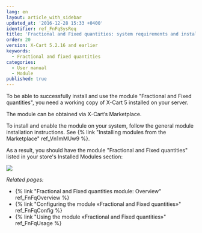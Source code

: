 ```yaml
---
lang: en
layout: article_with_sidebar
updated_at: '2016-12-28 15:33 +0400'
identifier: ref_FnFqSysReq
title: 'Fractional and Fixed quantities: system requirements and installation'
order: 20
version: X-Cart 5.2.16 and earlier
keywords:
  - Fractional and fixed quantities
categories:
  - User manual
  - Module
published: true
---
```


To be able to successfully install and use the module "Fractional and Fixed quantities", you need a working copy of X-Cart 5 installed on your server.

The module can be obtained via X-Cart’s Marketplace.

To install and enable the module on your system, follow the general module installation instructions. See {% link "Installing modules from the Marketplace" ref_Vn1mMUw9 %}.

As a result, you should have the module "Fractional and Fixed quantities" listed in your store's Installed Modules section:

![]({{site.baseurl}}/attachments/9666735/9634070.png)

_Related pages:_

*   {% link "Fractional and Fixed quantities module: Overview" ref_FnFqOverview %}
*   {% link "Configuring the module «Fractional and Fixed quantities»" ref_FnFqConfig %}
*   {% link "Using the module «Fractional and Fixed quantities»" ref_FnFqUsage %}
